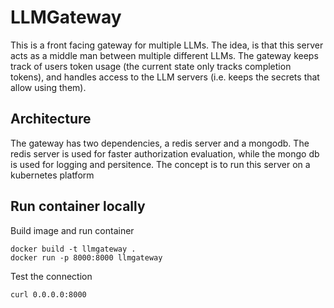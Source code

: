 # LLMGateway

This is a front facing gateway for multiple LLMs. The idea, is that this server acts as a middle man between multiple
different LLMs. The gateway keeps track of users token usage (the current state only tracks completion tokens), and handles 
access to the LLM servers (i.e. keeps the secrets that allow using them).


## Architecture

The gateway has two dependencies, a redis server and a mongodb. The redis server is used for faster authorization
evaluation, while the mongo db is used for logging and persitence. The concept is to run this server on a kubernetes 
platform  

## Run container locally

Build image and run container
```
docker build -t llmgateway . 
docker run -p 8000:8000 llmgateway
```

Test the connection
```
curl 0.0.0.0:8000
```
